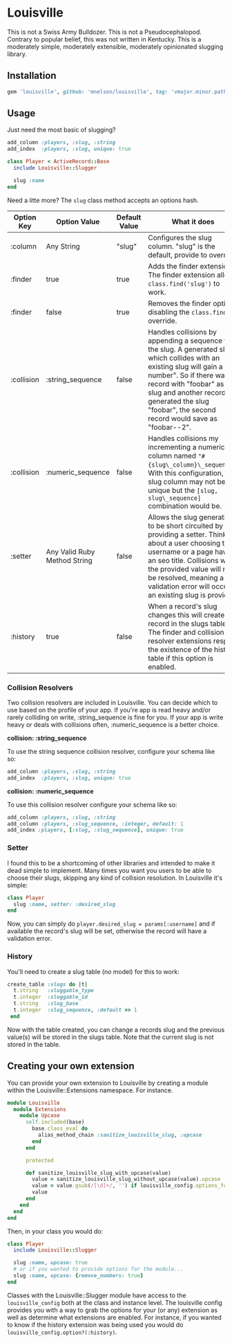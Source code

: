 # Louisville

This is not a Swiss Army Bulldozer. This is not a Pseudocephalopod. Contrary to popular belief, this was not written in Kentucky. This is a moderately simple, moderately extensible, moderately opinionated slugging library.

## Installation

```ruby
gem 'louisville', github: 'mnelson/louisville', tag: 'vmajor.minor.path'
```

## Usage

Just need the most basic of slugging?

```ruby
add_column :players, :slug, :string
add_index  :players, :slug, unique: true
```

```ruby
class Player < ActiveRecord::Base
  include Louisville::Slugger

  slug :name
end
```


Need a litte more? The `slug` class method accepts an options hash.

| Option Key | Option Value | Default Value | What it does |
| ---------- | ------------ | ------------- | ------------ |
| :column    | Any String   | "slug"        | Configures the slug column. "slug" is the default, provide to override. |
| :finder    | true         | true          | Adds the finder extension. The finder extension allows `class.find('slug')` to work. |
| :finder    | false        | true          | Removes the finder option, disabling the `class.find` override. |
| :collision | :string_sequence | false     | Handles collisions by appending a sequence to the slug. A generated slug which collides with an existing slug will gain a "--number". So if there was a record with "foobar" as it's slug and another record generated the slug "foobar", the second record would save as "foobar--2". |
| :collision | :numeric\_sequence | false    | Handles collisions my incrementing a numeric column named `"#{slug\_column}\_sequence"`. With this configuration, the slug column may not be unique but the `[slug, slug\_sequence]` combination would be. |
| :setter    | Any Valid Ruby Method String | false | Allows the slug generation to be short circuited by providing a setter. Think about a user choosing their username or a page having an seo title. Collisions with the provided value will not be resolved, meaning a validation error will occur if an existing slug is provided. |
| :history   | true         | false         | When a record's slug changes this will create a record in the slugs table. The finder and collision resolver extensions respect the existence of the history table if this option is enabled.

### Collision Resolvers

Two collision resolvers are included in Louisville. You can decide which to use based on the profile of your app. If you're app is read heavy and/or rarely colliding on write, :string\_sequence is fine for you. If your app is write heavy or deals with collisions often, :numeric\_sequence is a better choice.

**collision: :string_sequence**

To use the string sequence collision resolver, configure your schema like so:

```ruby
add_column :players, :slug, :string
add_index  :players, :slug, unique: true
```

**collision: :numeric_sequence**

To use this collision resolver configure your schema like so:

```ruby
add_column :players, :slug, :string
add_column :players, :slug_sequence, :integer, default: 1
add_index :players, [:slug, :slug_sequence], unique: true
```

### Setter

I found this to be a shortcoming of other libraries and intended to make it dead simple to implement. Many times you want you users to be able to choose their slugs, skipping any kind of collision resolution. In Louisville it's simple:

```ruby
class Player
  slug :name, setter: :desired_slug
end
```

Now, you can simply do `player.desired_slug = params[:username]` and if available the record's slug will be set, otherwise the record will have a validation error.

### History

You'll need to create a slug table (no model) for this to work:

```ruby
create_table :slugs do |t|
  t.string   :sluggable_type
  t.integer  :sluggable_id
  t.string   :slug_base
  t.integer  :slug_sequence, :default => 1
 end
```

Now with the table created, you can change a records slug and the previous value(s) will be stored in the slugs table. Note that the current slug is not stored in the table.


## Creating your own extension

You can provide your own extension to Louisville by creating a module within the Louisville::Extensions namespace. For instance.

```ruby
module Louisville
  module Extensions
    module Upcase
      self.included(base)
        base.class_eval do
          alias_method_chain :sanitize_louisville_slug, :upcase
        end
      end

      protected

      def sanitize_louisville_slug_with_upcase(value)
        value = sanitize_louisville_slug_without_upcase(value).upcase
        value = value.gsub(/[\d]+/, '') if louisville_config.options_for(:upcase)[:remove_numbers]
        value
      end
    end
  end
end
```

Then, in your class you would do:

```ruby
class Player
  include Louisville::Slugger

  slug :name, upcase: true
  # or if you wanted to provide options for the module...
  slug :name, upcase: {remove_numbers: true}
end
```

Classes with the Louisville::Slugger module have access to the `louisville_config` both at the class and instance level. The louisville config provides you with a way to grab the options for your (or any) extension as well as determine what extensions are enabled. For instance, if you wanted to know if the history extension was being used you would do `louisville_config.option?(:history)`.
